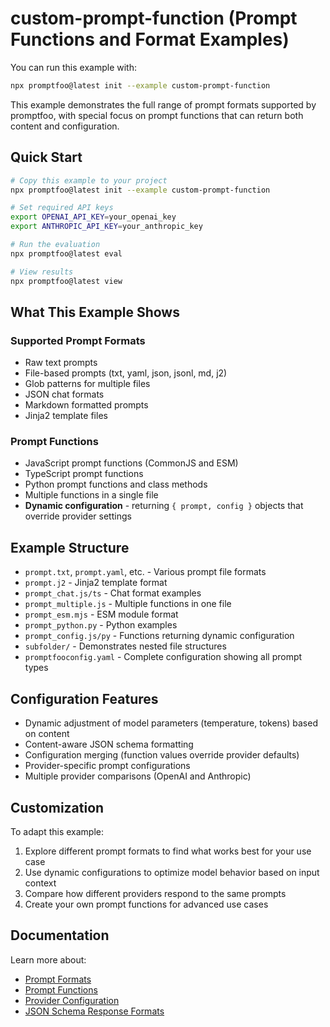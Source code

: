 # custom-prompt-function (Prompt Functions and Format Examples)

You can run this example with:

```bash
npx promptfoo@latest init --example custom-prompt-function
```

This example demonstrates the full range of prompt formats supported by promptfoo, with special focus on prompt functions that can return both content and configuration.

## Quick Start

```bash
# Copy this example to your project
npx promptfoo@latest init --example custom-prompt-function

# Set required API keys
export OPENAI_API_KEY=your_openai_key
export ANTHROPIC_API_KEY=your_anthropic_key

# Run the evaluation
npx promptfoo@latest eval

# View results
npx promptfoo@latest view
```

## What This Example Shows

### Supported Prompt Formats

- Raw text prompts
- File-based prompts (txt, yaml, json, jsonl, md, j2)
- Glob patterns for multiple files
- JSON chat formats
- Markdown formatted prompts
- Jinja2 template files

### Prompt Functions

- JavaScript prompt functions (CommonJS and ESM)
- TypeScript prompt functions
- Python prompt functions and class methods
- Multiple functions in a single file
- **Dynamic configuration** - returning `{ prompt, config }` objects that override provider settings

## Example Structure

- `prompt.txt`, `prompt.yaml`, etc. - Various prompt file formats
- `prompt.j2` - Jinja2 template format
- `prompt_chat.js/ts` - Chat format examples
- `prompt_multiple.js` - Multiple functions in one file
- `prompt_esm.mjs` - ESM module format
- `prompt_python.py` - Python examples
- `prompt_config.js/py` - Functions returning dynamic configuration
- `subfolder/` - Demonstrates nested file structures
- `promptfooconfig.yaml` - Complete configuration showing all prompt types

## Configuration Features

- Dynamic adjustment of model parameters (temperature, tokens) based on content
- Content-aware JSON schema formatting
- Configuration merging (function values override provider defaults)
- Provider-specific prompt configurations
- Multiple provider comparisons (OpenAI and Anthropic)

## Customization

To adapt this example:

1. Explore different prompt formats to find what works best for your use case
2. Use dynamic configurations to optimize model behavior based on input context
3. Compare how different providers respond to the same prompts
4. Create your own prompt functions for advanced use cases

## Documentation

Learn more about:

- [Prompt Formats](https://www.promptfoo.dev/docs/configuration/prompts/#prompts)
- [Prompt Functions](https://www.promptfoo.dev/docs/configuration/prompts/#prompt-functions)
- [Provider Configuration](https://www.promptfoo.dev/docs/providers/)
- [JSON Schema Response Formats](https://www.promptfoo.dev/docs/providers/openai/#json-mode-structured-outputs)
